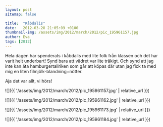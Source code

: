 ```yaml
---
layout: post
sitemap: false

title:  "Kåbdalis"
date:   2012-03-28 21:05:09 +0100
thumbnail-img: /assets/img/2012/march/2012/pic_195961157.jpg
author: Eva
tags: [2012]
---
```


Hela dagen har spenderats i kåbdalis med lite folk från klassen och det har varit helt underbart! Synd bara att vädret var lite tråkigt. Och synd att jag inte kan äta hamburgertallriken som går att köpas där utan jag fick ta med mig en liten filmjölk-blandning+nötter. 

Aja det var allt, vi hörs!

![]({{ '/assets/img/2012/march/2012/pic_195961157.jpg'  | relative_url }})

![]({{ '/assets/img/2012/march/2012/pic_195961162.jpg'  | relative_url }})

![]({{ '/assets/img/2012/march/2012/pic_195961173.jpg'  | relative_url }})

![]({{ '/assets/img/2012/march/2012/pic_195961184.jpg'  | relative_url }})

